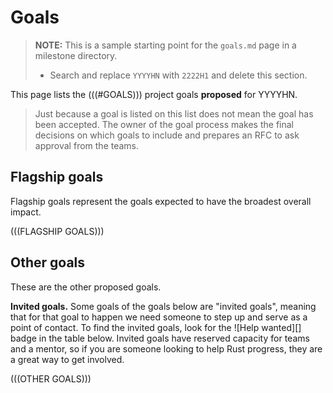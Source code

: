# Goals

> **NOTE:** This is a sample starting point for the `goals.md` page in a milestone directory.
>
> * Search and replace `YYYYHN` with `2222H1` and delete this section.

This page lists the (((#GOALS))) project goals **proposed** for YYYYHN.

> Just because a goal is listed on this list does not mean the goal has been accepted.
> The owner of the goal process makes the final decisions on which goals to include
> and prepares an RFC to ask approval from the teams.

## Flagship goals

Flagship goals represent the goals expected to have the broadest overall impact. 

(((FLAGSHIP GOALS)))

## Other goals

These are the other proposed goals. 

**Invited goals.** Some goals of the goals below are "invited goals", meaning that for that goal to happen we need someone to step up and serve as a point of contact. To find the invited goals, look for the ![Help wanted][] badge in the table below. Invited goals have reserved capacity for teams and a mentor, so if you are someone looking to help Rust progress, they are a great way to get involved.

(((OTHER GOALS)))
